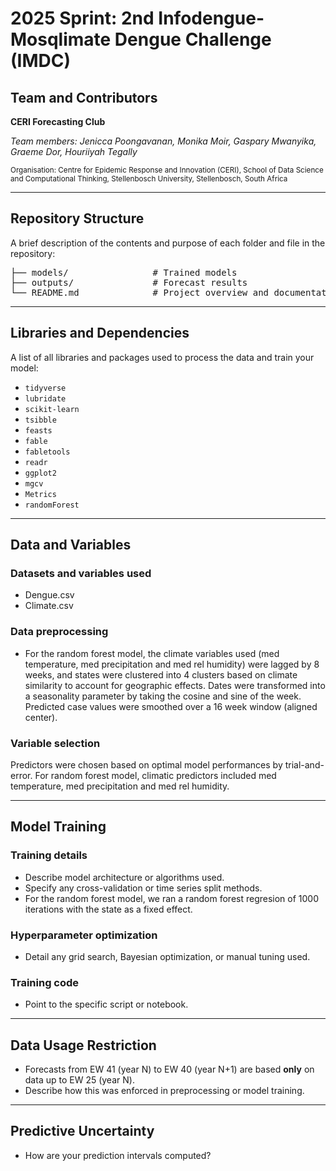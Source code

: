 # 2025 Sprint: 2nd Infodengue-Mosqlimate Dengue Challenge (IMDC)

## Team and Contributors

**CERI Forecasting Club**

*Team members: Jenicca Poongavanan, Monika Moir, Gaspary Mwanyika, Graeme Dor, Houriiyah Tegally* 

<sub>
Organisation: Centre for Epidemic Response and Innovation (CERI), School of Data Science and Computational Thinking, Stellenbosch University, Stellenbosch, South Africa
</sub>

---

## Repository Structure

A brief description of the contents and purpose of each folder and file in the repository:
<pre>
├── models/                # Trained models
├── outputs/               # Forecast results
└── README.md              # Project overview and documentation
</pre>


---

## Libraries and Dependencies

A list of all libraries and packages used to process the data and train your model:

- `tidyverse`
- `lubridate`
- `scikit-learn`
- `tsibble`
- `feasts`
- `fable`
- `fabletools`
- `readr`
- `ggplot2`
- `mgcv`
- `Metrics`
- `randomForest`

---

## Data and Variables

### Datasets and variables used
- Dengue.csv
- Climate.csv  

### Data preprocessing
- For the random forest model, the climate variables used (med temperature, med precipitation and med rel humidity) were lagged by 8 weeks, and states were clustered into 4 clusters based on climate similarity to account for geographic effects. Dates were transformed into a seasonality parameter by taking the cosine and sine of the week.  Predicted case values were smoothed over a 16 week window (aligned center). 

### Variable selection
Predictors were chosen based on optimal model performances by trial-and-error. For random forest model, climatic predictors included med temperature, med precipitation and med rel humidity.

---

## Model Training

### Training details
- Describe model architecture or algorithms used.
- Specify any cross-validation or time series split methods.
- For the random forest model, we ran a random forest regresion of 1000 iterations with the state as a fixed effect. 

### Hyperparameter optimization
- Detail any grid search, Bayesian optimization, or manual tuning used.

### Training code
- Point to the specific script or notebook.

---

## Data Usage Restriction

- Forecasts from EW 41 (year N) to EW 40 (year N+1) are based **only** on data up to EW 25 (year N).
- Describe how this was enforced in preprocessing or model training.

---

## Predictive Uncertainty

- How are your prediction intervals computed?
